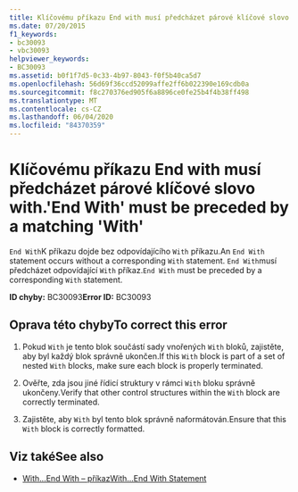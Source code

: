 ```yaml
---
title: Klíčovému příkazu End with musí předcházet párové klíčové slovo with.
ms.date: 07/20/2015
f1_keywords:
- bc30093
- vbc30093
helpviewer_keywords:
- BC30093
ms.assetid: b0f1f7d5-0c33-4b97-8043-f0f5b40ca5d7
ms.openlocfilehash: 56d69f36ccd52099affe2ff6b022390e169cdb0a
ms.sourcegitcommit: f8c270376ed905f6a8896ce0fe25b4f4b38ff498
ms.translationtype: MT
ms.contentlocale: cs-CZ
ms.lasthandoff: 06/04/2020
ms.locfileid: "84370359"
---
```

# <a name="end-with-must-be-preceded-by-a-matching-with"></a><span data-ttu-id="f2b26-102">Klíčovému příkazu End with musí předcházet párové klíčové slovo with.</span><span class="sxs-lookup"><span data-stu-id="f2b26-102">'End With' must be preceded by a matching 'With'</span></span>
<span data-ttu-id="f2b26-103">`End With`K příkazu dojde bez odpovídajícího `With` příkazu.</span><span class="sxs-lookup"><span data-stu-id="f2b26-103">An `End With` statement occurs without a corresponding `With` statement.</span></span> <span data-ttu-id="f2b26-104">`End With`musí předcházet odpovídající `With` příkaz.</span><span class="sxs-lookup"><span data-stu-id="f2b26-104">`End With` must be preceded by a corresponding `With` statement.</span></span>  
  
 <span data-ttu-id="f2b26-105">**ID chyby:** BC30093</span><span class="sxs-lookup"><span data-stu-id="f2b26-105">**Error ID:** BC30093</span></span>  
  
## <a name="to-correct-this-error"></a><span data-ttu-id="f2b26-106">Oprava této chyby</span><span class="sxs-lookup"><span data-stu-id="f2b26-106">To correct this error</span></span>  
  
1. <span data-ttu-id="f2b26-107">Pokud `With` je tento blok součástí sady vnořených `With` bloků, zajistěte, aby byl každý blok správně ukončen.</span><span class="sxs-lookup"><span data-stu-id="f2b26-107">If this `With` block is part of a set of nested `With` blocks, make sure each block is properly terminated.</span></span>  
  
2. <span data-ttu-id="f2b26-108">Ověřte, zda jsou jiné řídicí struktury v rámci `With` bloku správně ukončeny.</span><span class="sxs-lookup"><span data-stu-id="f2b26-108">Verify that other control structures within the `With` block are correctly terminated.</span></span>  
  
3. <span data-ttu-id="f2b26-109">Zajistěte, aby `With` byl tento blok správně naformátován.</span><span class="sxs-lookup"><span data-stu-id="f2b26-109">Ensure that this `With` block is correctly formatted.</span></span>  
  
## <a name="see-also"></a><span data-ttu-id="f2b26-110">Viz také</span><span class="sxs-lookup"><span data-stu-id="f2b26-110">See also</span></span>

- [<span data-ttu-id="f2b26-111">With...End With – příkaz</span><span class="sxs-lookup"><span data-stu-id="f2b26-111">With...End With Statement</span></span>](../language-reference/statements/with-end-with-statement.md)
